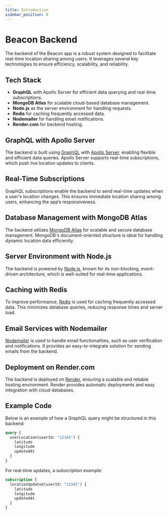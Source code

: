 ```yaml
---
title: Introduction
sidebar_position: 0
---
```


# Beacon Backend

The backend of the Beacon app is a robust system designed to facilitate real-time location sharing among users. It leverages several key technologies to ensure efficiency, scalability, and reliability.

## Tech Stack

- **GraphQL** with Apollo Server for efficient data querying and real-time subscriptions.
- **MongoDB Atlas** for scalable cloud-based database management.
- **Node.js** as the server environment for handling requests.
- **Redis** for caching frequently accessed data.
- **Nodemailer** for handling email notifications.
- **Render.com** for backend hosting.

## GraphQL with Apollo Server

The backend is built using [GraphQL](https://graphql.org/) with [Apollo Server](https://www.apollographql.com/docs/apollo-server/), enabling flexible and efficient data queries. Apollo Server supports real-time subscriptions, which push live location updates to clients.

## Real-Time Subscriptions

GraphQL subscriptions enable the backend to send real-time updates when a user's location changes. This ensures immediate location sharing among users, enhancing the app’s responsiveness.

## Database Management with MongoDB Atlas

The backend utilizes [MongoDB Atlas](https://www.mongodb.com/atlas) for scalable and secure database management. MongoDB's document-oriented structure is ideal for handling dynamic location data efficiently.

## Server Environment with Node.js

The backend is powered by [Node.js](https://nodejs.org/), known for its non-blocking, event-driven architecture, which is well-suited for real-time applications.

## Caching with Redis

To improve performance, [Redis](https://redis.io/) is used for caching frequently accessed data. This minimizes database queries, reducing response times and server load.

## Email Services with Nodemailer

[Nodemailer](https://nodemailer.com/) is used to handle email functionalities, such as user verification and notifications. It provides an easy-to-integrate solution for sending emails from the backend.

## Deployment on Render.com

The backend is deployed on [Render](https://render.com/), ensuring a scalable and reliable hosting environment. Render provides automatic deployments and easy integration with cloud databases.

## Example Code

Below is an example of how a GraphQL query might be structured in this backend:

```graphql
query {
  userLocation(userId: "12345") {
    latitude
    longitude
    updatedAt
  }
}
```

For real-time updates, a subscription example:

```graphql
subscription {
  locationUpdated(userId: "12345") {
    latitude
    longitude
    updatedAt
  }
}
```

